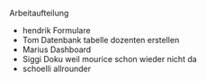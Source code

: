 Arbeitaufteilung
- hendrik Formulare
- Tom Datenbank tabelle dozenten erstellen
- Marius Dashboard 
- Siggi Doku weil mourice schon wieder nicht da 
- schoelli allrounder 
